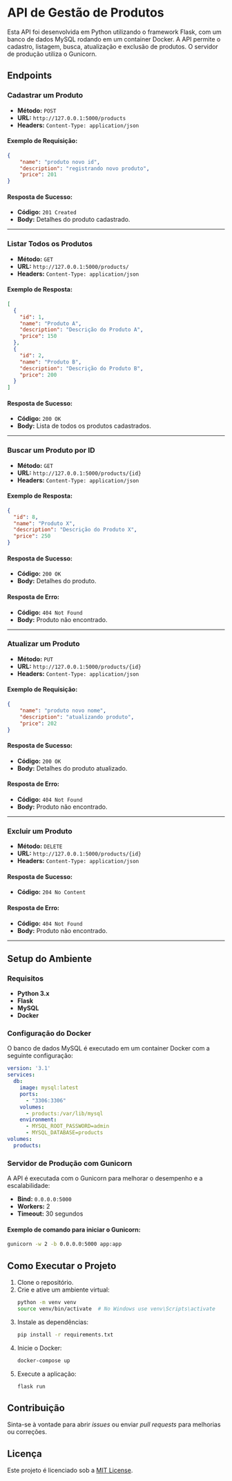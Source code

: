 # API de Gestão de Produtos

Esta API foi desenvolvida em Python utilizando o framework Flask, com um banco de dados MySQL rodando em um container Docker. A API permite o cadastro, listagem, busca, atualização e exclusão de produtos. O servidor de produção utiliza o Gunicorn.

## Endpoints

### Cadastrar um Produto
- **Método:** `POST`
- **URL:** `http://127.0.0.1:5000/products`
- **Headers:** `Content-Type: application/json`
  
#### Exemplo de Requisição:

```json
{
    "name": "produto novo id",
    "description": "registrando novo produto",
    "price": 201
}
```

#### Resposta de Sucesso:
- **Código:** `201 Created`
- **Body:** Detalhes do produto cadastrado.

---

### Listar Todos os Produtos
- **Método:** `GET`
- **URL:** `http://127.0.0.1:5000/products/`
- **Headers:** `Content-Type: application/json`

#### Exemplo de Resposta:

```json
[
  {
    "id": 1,
    "name": "Produto A",
    "description": "Descrição do Produto A",
    "price": 150
  },
  {
    "id": 2,
    "name": "Produto B",
    "description": "Descrição do Produto B",
    "price": 200
  }
]
```

#### Resposta de Sucesso:
- **Código:** `200 OK`
- **Body:** Lista de todos os produtos cadastrados.

---

### Buscar um Produto por ID
- **Método:** `GET`
- **URL:** `http://127.0.0.1:5000/products/{id}`
- **Headers:** `Content-Type: application/json`

#### Exemplo de Resposta:

```json
{
  "id": 8,
  "name": "Produto X",
  "description": "Descrição do Produto X",
  "price": 250
}
```

#### Resposta de Sucesso:
- **Código:** `200 OK`
- **Body:** Detalhes do produto.

#### Resposta de Erro:
- **Código:** `404 Not Found`
- **Body:** Produto não encontrado.

---

### Atualizar um Produto
- **Método:** `PUT`
- **URL:** `http://127.0.0.1:5000/products/{id}`
- **Headers:** `Content-Type: application/json`

#### Exemplo de Requisição:

```json
{
    "name": "produto novo nome",
    "description": "atualizando produto",
    "price": 202
}
```

#### Resposta de Sucesso:
- **Código:** `200 OK`
- **Body:** Detalhes do produto atualizado.

#### Resposta de Erro:
- **Código:** `404 Not Found`
- **Body:** Produto não encontrado.

---

### Excluir um Produto
- **Método:** `DELETE`
- **URL:** `http://127.0.0.1:5000/products/{id}`
- **Headers:** `Content-Type: application/json`

#### Resposta de Sucesso:
- **Código:** `204 No Content`

#### Resposta de Erro:
- **Código:** `404 Not Found`
- **Body:** Produto não encontrado.

---

## Setup do Ambiente

### Requisitos
- **Python 3.x**
- **Flask**
- **MySQL**
- **Docker**

### Configuração do Docker

O banco de dados MySQL é executado em um container Docker com a seguinte configuração:

```yaml
version: '3.1'
services:
  db:
    image: mysql:latest
    ports:
      - "3306:3306"
    volumes:
      - products:/var/lib/mysql
    environment:
      - MYSQL_ROOT_PASSWORD=admin
      - MYSQL_DATABASE=products
volumes:
  products:
```

### Servidor de Produção com Gunicorn

A API é executada com o Gunicorn para melhorar o desempenho e a escalabilidade:

- **Bind:** `0.0.0.0:5000`
- **Workers:** 2
- **Timeout:** 30 segundos

#### Exemplo de comando para iniciar o Gunicorn:

```bash
gunicorn -w 2 -b 0.0.0.0:5000 app:app
```

## Como Executar o Projeto

1. Clone o repositório.
2. Crie e ative um ambiente virtual:
    ```bash
    python -m venv venv
    source venv/bin/activate  # No Windows use venv\Scripts\activate
    ```
3. Instale as dependências:
    ```bash
    pip install -r requirements.txt
    ```
4. Inicie o Docker:
    ```bash
    docker-compose up
    ```
5. Execute a aplicação:
    ```bash
    flask run
    ```

## Contribuição

Sinta-se à vontade para abrir _issues_ ou enviar _pull requests_ para melhorias ou correções.

## Licença

Este projeto é licenciado sob a [MIT License](LICENSE).